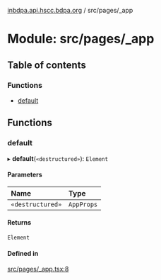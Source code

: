 [inbdpa.api.hscc.bdpa.org](../README.md) / src/pages/\_app

# Module: src/pages/\_app

## Table of contents

### Functions

- [default](src_pages__app.md#default)

## Functions

### default

▸ **default**(`«destructured»`): `Element`

#### Parameters

| Name | Type |
| :------ | :------ |
| `«destructured»` | `AppProps` |

#### Returns

`Element`

#### Defined in

[src/pages/_app.tsx:8](https://github.com/nhscc/inbdpa.api.hscc.bdpa.org/blob/742232e/src/pages/_app.tsx#L8)
